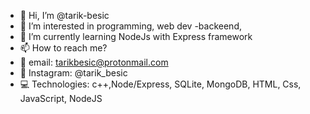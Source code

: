 - 👋 Hi, I’m @tarik-besic
- 👀 I’m interested in programming, web dev -backeend, 
- 🌱 I’m currently learning NodeJs with Express framework
- 📫 How to reach me? 
- 📧 email: tarikbesic@protonmail.com
- 📱  Instagram: @tarik_besic
- 💻 Technologies: c++,Node/Express, SQLite, MongoDB, HTML, Css, JavaScript, NodeJS


<!---
tarik-besic/tarik-besic is a ✨ special ✨ repository because its `README.md` (this file) appears on your GitHub profile.
You can click the Preview link to take a look at your changes.
--->
